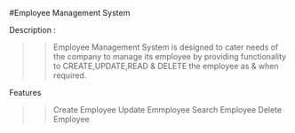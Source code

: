 #Employee Management System

Description : 
>> Employee Management System is designed to cater needs of the company to manage its employee by providing functionality to CREATE,UPDATE,READ & DELETE
the employee as & when required.

Features
>> Create Employee
>> Update Emmployee
>> Search Employee
>> Delete Employee
